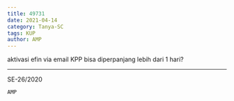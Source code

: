 ```yaml
---
title: 49731
date: 2021-04-14
category: Tanya-SC
tags: KUP
author: AMP
---
```


aktivasi efin via email KPP bisa diperpanjang lebih dari 1 hari?

---

SE-26/2020

`AMP`
